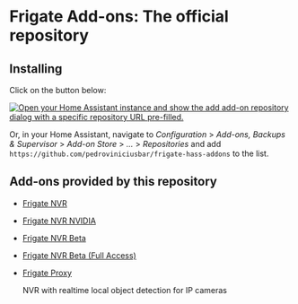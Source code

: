 # Frigate Add-ons: The official repository

## Installing

Click on the button below:

[![Open your Home Assistant instance and show the add add-on repository dialog with a specific repository URL pre-filled.](https://my.home-assistant.io/badges/supervisor_add_addon_repository.svg)](https://my.home-assistant.io/redirect/supervisor_add_addon_repository/?repository_url=https%3A%2F%2Fgithub.com%2Fpedroviniciusbar%2Ffrigate-hass-addons)

Or, in your Home Assistant, navigate to _Configuration_ > _Add-ons, Backups & Supervisor_ > _Add-on Store_ > _..._ > _Repositories_ and add `https://github.com/pedroviniciusbar/frigate-hass-addons` to the list.

## Add-ons provided by this repository
- [Frigate NVR](frigate/README.md)
- [Frigate NVR NVIDIA](frigate_Nvidia/README.md)
- [Frigate NVR Beta](frigate_beta/README.md)
- [Frigate NVR Beta (Full Access)](frigate_fa_beta/README.md)
- [Frigate Proxy](frigate_proxy/README.md)

  NVR with realtime local object detection for IP cameras
